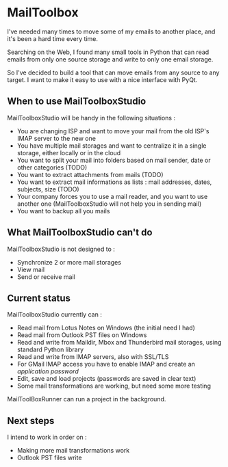 # MailToolbox

I've needed many times to move some of my emails to another place, and it's been a hard time every time.

Searching on the Web, I found many small tools in Python that can read emails from only one source storage
and write to only one email storage.

So I've decided to build a tool that can move emails from any source to any target. I want to make it easy to use with a nice interface with PyQt.

## When to use MailToolboxStudio

MailToolboxStudio will be handy in the following situations :

 - You are changing ISP and want to move your mail from the old ISP's IMAP server to the new one
 - You have multiple mail storages and want to centralize it in a single storage, either locally or in the cloud
 - You want to split your mail into folders based on mail sender, date or other categories (TODO)
 - You want to extract attachments from mails (TODO)
 - You want to extract mail informations as lists : mail addresses, dates, subjects, size (TODO)
 - Your company forces you to use a mail reader, and you want to use another one (MailToolboxStudio will not help you in sending mail)
 - You want to backup all you mails

## What MailToolboxStudio can't do

MailToolboxStudio is not designed to :

 - Synchronize 2 or more mail storages
 - View mail
 - Send or receive mail

## Current status

MailToolboxStudio currently can :
 - Read mail from Lotus Notes on Windows (the initial need I had)
 - Read mail from Outlook PST files on Windows
 - Read and write from Maildir, Mbox and Thunderbird mail storages, using standard Python library
 - Read and write from IMAP servers, also with SSL/TLS
  - For GMail IMAP access you have to enable IMAP and create an *application password*
 - Edit, save and load projects (passwords are saved in clear text)
 - Some mail transformations are working, but need some more testing

MailToolBoxRunner can run a project in the background.

## Next steps

I intend to work in order on :
 - Making more mail transformations work
 - Outlook PST files write
